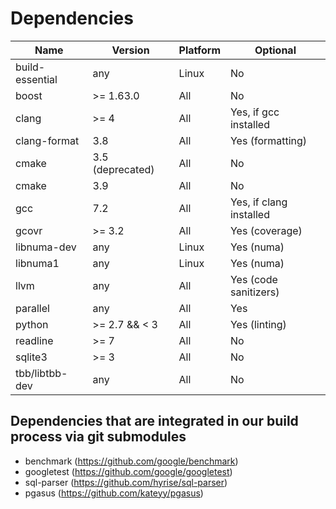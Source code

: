 # Dependencies

| Name             | Version          | Platform |                Optional |
| ---------------- | ---------------- | -------- | ----------------------- |
| build-essential  | any              |    Linux |                      No |
| boost            | >= 1.63.0        |    All   |                      No |
| clang            | >= 4             |    All   |   Yes, if gcc installed |
| clang-format     | 3.8              |    All   |        Yes (formatting) |
| cmake            | 3.5 (deprecated) |    All   |                      No |
| cmake            | 3.9              |    All   |                      No |
| gcc              | 7.2              |    All   | Yes, if clang installed |
| gcovr            | >= 3.2           |    All   |          Yes (coverage) |
| libnuma-dev      | any              |    Linux |              Yes (numa) |
| libnuma1         | any              |    Linux |              Yes (numa) |
| llvm             | any              |    All   |   Yes (code sanitizers) |
| parallel         | any              |    All   |                     Yes |
| python           | >= 2.7 && < 3    |    All   |           Yes (linting) |
| readline         | >= 7             |    All   |                      No |
| sqlite3          | >= 3             |    All   |                      No |
| tbb/libtbb-dev   | any              |    All   |                      No |


## Dependencies that are integrated in our build process via git submodules
- benchmark (https://github.com/google/benchmark)
- googletest (https://github.com/google/googletest)
- sql-parser (https://github.com/hyrise/sql-parser)
- pgasus (https://github.com/kateyy/pgasus)
